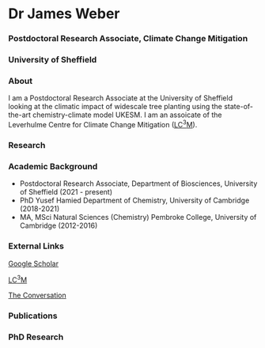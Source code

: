 # Dr James Weber
### Postdoctoral Research Associate, Climate Change Mitigation
### University of Sheffield


### About

I am a Postdoctoral Research Associate at the University of Sheffield looking at the climatic impact of widescale tree planting using the state-of-the-art chemistry-climate model UKESM. I am an assoicate of the Leverhulme Centre for Climate Change Mitigation ([LC<sup>3</sup>M](https://lc3m.org/people/dr-james-weber/)). 

### Research

### Academic Background
- Postdoctoral Research Associate, Department of Biosciences, University of Sheffield (2021 - present)
- PhD Yusef Hamied Department of Chemistry, University of Cambridge (2018-2021)
- MA, MSci Natural Sciences (Chemistry) Pembroke College, University of Cambridge (2012-2016)

### External Links

[Google Scholar](https://scholar.google.com/citations?user=duDLXbIAAAAJ&hl=en&oi=sra)

[LC<sup>3</sup>M](https://lc3m.org/people/dr-james-weber/)

[The Conversation](https://theconversation.com/why-lockdown-had-little-to-no-effect-on-global-temperatures-148129)

### Publications

### PhD Research 

